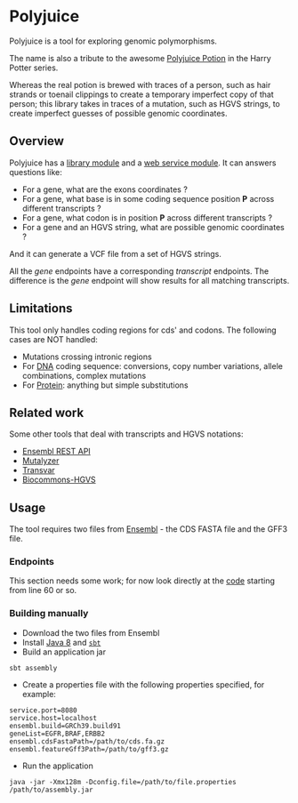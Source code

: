 # Polyjuice

Polyjuice is a tool for exploring genomic polymorphisms.

The name is also a tribute to the awesome [Polyjuice Potion](http://pottermore.wikia.com/wiki/Polyjuice_Potion) in the Harry Potter series.

Whereas the real potion is brewed with traces of a person, such as hair strands or toenail clippings to create a temporary imperfect copy of that person; this library takes in traces of a mutation, such as HGVS strings, to create imperfect guesses of possible genomic coordinates.


## Overview

Polyjuice has a [library module](potion) and a [web service module](phial). It can answers questions like:
  * For a gene, what are the exons coordinates ?
  * For a gene, what base is in some coding sequence position __P__ across different transcripts ?
  * For a gene, what codon is in position __P__ across different transcripts ?
  * For a gene and an HGVS string, what are possible genomic coordinates ?

And it can generate a VCF file from a set of HGVS strings.

All the *gene* endpoints have a corresponding *transcript* endpoints. The difference is the *gene* endpoint will show results for all matching transcripts.


## Limitations

This tool only handles coding regions for cds' and codons. The following cases are NOT handled:
  * Mutations crossing intronic regions
  * For [DNA](http://varnomen.hgvs.org/recommendations/DNA/) coding sequence: conversions, copy number variations, allele combinations, complex mutations
  * For [Protein](http://varnomen.hgvs.org/recommendations/protein/): anything but simple substitutions


## Related work

Some other tools that deal with transcripts and HGVS notations:

  * [Ensembl REST API](http://rest.ensembl.org)
  * [Mutalyzer](https://www.mutalyzer.nl)
  * [Transvar](https://github.com/zwdzwd/transvar)
  * [Biocommons-HGVS](https://github.com/biocommons/hgvs)


## Usage

The tool requires two files from [Ensembl](https://uswest.ensembl.org/info/data/ftp/index.html) - the CDS FASTA file and the GFF3 file.

### Endpoints
This section needs some work; for now look directly at the [code](phial/src/main/scala/polyjuice/phial/WebServer.scala) starting from line 60 or so.

### Building manually

  * Download the two files from Ensembl
  * Install [Java 8](https://docs.oracle.com/javase/8/docs/technotes/guides/install/install_overview.html) and [`sbt`](https://www.scala-sbt.org/download.html)
  * Build an application jar

```
sbt assembly
```

  * Create a properties file with the following properties specified, for example:

```
service.port=8080
service.host=localhost
ensembl.build=GRCh39.build91
geneList=EGFR,BRAF,ERBB2
ensembl.cdsFastaPath=/path/to/cds.fa.gz
ensembl.featureGff3Path=/path/to/gff3.gz
```

  * Run the application

```
java -jar -Xmx128m -Dconfig.file=/path/to/file.properties /path/to/assembly.jar
```
